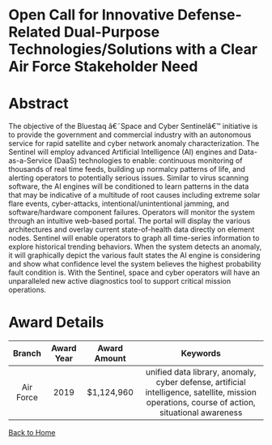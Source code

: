 
Open Call for Innovative Defense-Related Dual-Purpose Technologies/Solutions with a Clear Air Force Stakeholder Need
====================================================================================================================

# Abstract


The objective of the Bluestaq â€˜Space and Cyber Sentinelâ€™ initiative is to provide the government and commercial industry with an autonomous service for rapid satellite and cyber network anomaly characterization. The Sentinel will employ advanced Artificial Intelligence (AI) engines and Data-as-a-Service (DaaS) technologies to enable: continuous monitoring of thousands of real time feeds, building up normalcy patterns of life, and alerting operators to potentially serious issues. Similar to virus scanning software, the AI engines will be conditioned to learn patterns in the data that may be indicative of a multitude of root causes including extreme solar flare events, cyber-attacks, intentional/unintentional jamming, and software/hardware component failures. Operators will monitor the system through an intuitive web-based portal. The portal will display the various architectures and overlay current state-of-health data directly on element nodes. Sentinel will enable operators to graph all time-series information to explore historical trending behaviors. When the system detects an anomaly, it will graphically depict the various fault states the AI engine is considering and show what confidence level the system believes the highest probability fault condition is. With the Sentinel, space and cyber operators will have an unparalleled new active diagnostics tool to support critical mission operations.  

# Award Details

|Branch|Award Year|Award Amount|Keywords|
| :---: | :---: | :---: | :---: |
|Air Force|2019|$1,124,960|unified data library, anomaly, cyber defense, artificial intelligence, satellite, mission operations, course of action, situational awareness|
  
  


[Back to Home](https://github.com/chrischow/dod_sbir_awards/Reports/DJ/#1461)